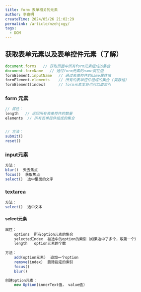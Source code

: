 ```yaml
---
title: form 表单相关的元素
author: 李嘉明
createTime: 2024/05/26 21:02:29
permalink: /article/nzehjxgy/
tags:
  - DOM
---
```


## 获取表单元素以及表单控件元素（了解）

```js
document.forms   // 获取页面中所有form元素组成的集合
document.formName   // 通过form元素的name属性值
formElement.inputName   // 通过表单控件的name属性值
formElement.elements    // 所有的表单控件组成的集合 (类数组)
formElement[index]      // form元素本身也可以取索引   
```

### form 元素

```js
// 属性：
length   // 返回所有表单控件的数量
elements  // 所有表单控件组成的集合


// 方法：
submit()
reset()
```

### input元素

```js
方法：
blur()  失去焦点
focus()  获取焦点
select()  选中里面的文字
```

###  textarea

```js
方法：
select()  选中文本
```

#### select元素

```js
属性：
	options  所有option元素的集合
	selectedIndex  被选中的option的索引（如果选中了多个，取第一个）
	length   option元素的个数
	
方法：
	add(option元素)  追加一个option
	remove(index)  删除指定的索引
	focus()
	blur()

创建option元素：
	new Option(innerText值， value值)
```
